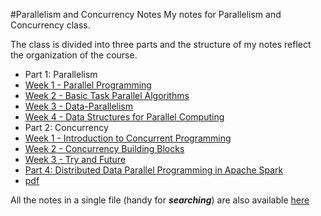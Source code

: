 #Parallelism and Concurrency Notes
My notes for Parallelism and Concurrency class.

The class is divided into three parts and the structure of my notes reflect the organization of the course.

 - Part 1: Parallelism
  - [Week 1 - Parallel Programming](PARA-Week1.md)
  - [Week 2 - Basic Task Parallel Algorithms](PARA-Week2.md)
  - [Week 3 - Data-Parallelism](PARA-Week3.md)
  - [Week 4 - Data Structures for Parallel Computing](PARA-Week4.md)
 - Part 2: Concurrency
  - [Week 1 - Introduction to Concurrent Programming](CONC-Week5.md)
  - [Week 2 - Concurrency Building Blocks](CONC-Week6.md)
  - [Week 3 - Try and Future](CONC-Week7.md)
 - [Part 4: Distributed Data Parallel Programming in Apache Spark](DATA-Week1.md)
  - [pdf](spark.pdf)

All the notes in a single file (handy for ***searching***) are also available [here](singlefile.md)
